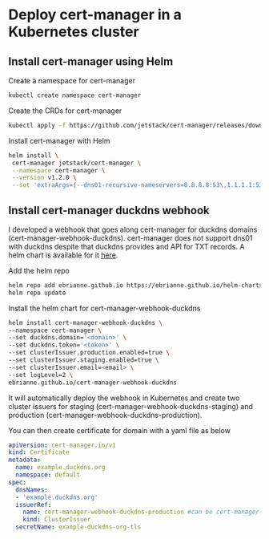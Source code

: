 # Deploy cert-manager in a Kubernetes cluster

## Install cert-manager using Helm

Create a namespace for cert-manager

```bash
kubectl create namespace cert-manager
```

Create the CRDs for cert-manager

```bash
kubectl apply -f https://github.com/jetstack/cert-manager/releases/download/v1.2.0/cert-manager.crds.yaml
```

Install cert-manager with Helm

```bash
helm install \
 cert-manager jetstack/cert-manager \
 --namespace cert-manager \
 --version v1.2.0 \
 --set 'extraArgs={--dns01-recursive-nameservers=8.8.8.8:53\,1.1.1.1:53}'
```
## Install cert-manager duckdns webhook

I developed a webhook that goes along cert-manager for duckdns domains (cert-manager-webhook-duckdns). cert-manager does not support dns01 with duckdns despite that duckdns provides and API for TXT records. A helm chart is available for it [here](https://github.com/ebrianne/helm-charts/tree/master/charts/cert-manager-webhook-duckdns).

Add the helm repo

```bash
helm repo add ebrianne.github.io https://ebrianne.github.io/helm-charts
helm repo update
```

Install the helm chart for cert-manager-webhook-duckdns

```bash
helm install cert-manager-webhook-duckdns \
--namespace cert-manager \
--set duckdns.domain='<domain>' \
--set duckdns.token='<token>' \
--set clusterIssuer.production.enabled=true \
--set clusterIssuer.staging.enabled=true \
--set clusterIssuer.email=<email> \
--set logLevel=2 \
ebrianne.github.io/cert-manager-webhook-duckdns
```

It will automatically deploy the webhook in Kubernetes and create two cluster issuers for staging (cert-manager-webhook-duckdns-staging) and production (cert-manager-webhook-duckdns-production).

You can then create certificate for domain with a yaml file as below

```yml
apiVersion: cert-manager.io/v1
kind: Certificate
metadata:
  name: example.duckdns.org
  namespace: default
spec:
  dnsNames:
  - 'example.duckdns.org'
  issuerRef:
    name: cert-manager-webhook-duckdns-production #can be cert-manager-webhook-duckdns-staging
    kind: ClusterIssuer
  secretName: example-duckdns-org-tls
```

